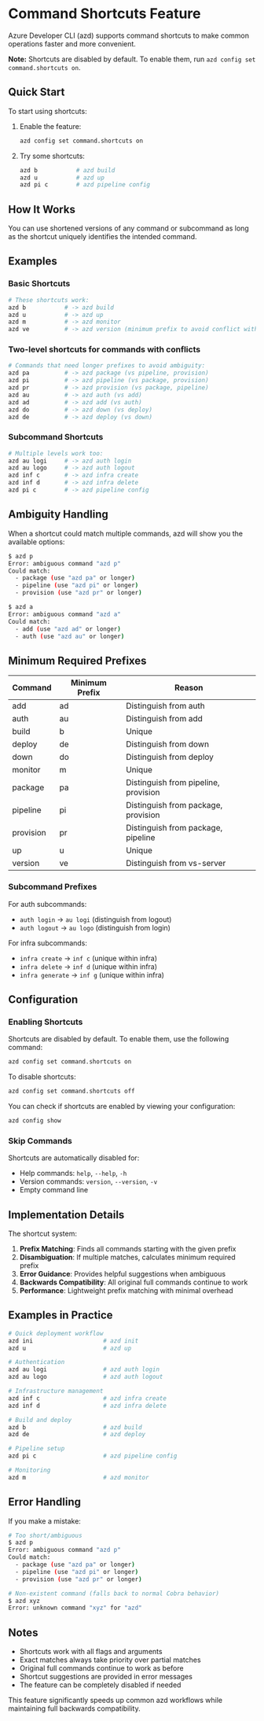 # Command Shortcuts Feature

Azure Developer CLI (azd) supports command shortcuts to make common operations faster and more convenient.

**Note:** Shortcuts are disabled by default. To enable them, run `azd config set command.shortcuts on`.

## Quick Start

To start using shortcuts:

1. Enable the feature:
   ```bash
   azd config set command.shortcuts on
   ```

2. Try some shortcuts:
   ```bash
   azd b           # azd build
   azd u           # azd up
   azd pi c        # azd pipeline config
   ```

## How It Works

You can use shortened versions of any command or subcommand as long as the shortcut uniquely identifies the intended command.

## Examples

### Basic Shortcuts
```bash
# These shortcuts work:
azd b           # -> azd build
azd u           # -> azd up  
azd m           # -> azd monitor
azd ve          # -> azd version (minimum prefix to avoid conflict with vs-server)
```

### Two-level shortcuts for commands with conflicts
```bash
# Commands that need longer prefixes to avoid ambiguity:
azd pa          # -> azd package (vs pipeline, provision)
azd pi          # -> azd pipeline (vs package, provision)  
azd pr          # -> azd provision (vs package, pipeline)
azd au          # -> azd auth (vs add)
azd ad          # -> azd add (vs auth)
azd do          # -> azd down (vs deploy)
azd de          # -> azd deploy (vs down)
```

### Subcommand Shortcuts
```bash
# Multiple levels work too:
azd au logi     # -> azd auth login
azd au logo     # -> azd auth logout
azd inf c       # -> azd infra create
azd inf d       # -> azd infra delete
azd pi c        # -> azd pipeline config
```

## Ambiguity Handling

When a shortcut could match multiple commands, azd will show you the available options:

```bash
$ azd p
Error: ambiguous command "azd p"
Could match:
  - package (use "azd pa" or longer)
  - pipeline (use "azd pi" or longer)
  - provision (use "azd pr" or longer)
```

```bash
$ azd a
Error: ambiguous command "azd a"
Could match:
  - add (use "azd ad" or longer)
  - auth (use "azd au" or longer)
```

## Minimum Required Prefixes

| Command | Minimum Prefix | Reason |
|---------|----------------|---------|
| add | ad | Distinguish from auth |
| auth | au | Distinguish from add |
| build | b | Unique |
| deploy | de | Distinguish from down |
| down | do | Distinguish from deploy |
| monitor | m | Unique |
| package | pa | Distinguish from pipeline, provision |
| pipeline | pi | Distinguish from package, provision |
| provision | pr | Distinguish from package, pipeline |
| up | u | Unique |
| version | ve | Distinguish from vs-server |

### Subcommand Prefixes

For auth subcommands:
- `auth login` -> `au logi` (distinguish from logout)
- `auth logout` -> `au logo` (distinguish from login)

For infra subcommands:
- `infra create` -> `inf c` (unique within infra)
- `infra delete` -> `inf d` (unique within infra)
- `infra generate` -> `inf g` (unique within infra)

## Configuration

### Enabling Shortcuts

Shortcuts are disabled by default. To enable them, use the following command:

```bash
azd config set command.shortcuts on
```

To disable shortcuts:

```bash
azd config set command.shortcuts off
```

You can check if shortcuts are enabled by viewing your configuration:

```bash
azd config show
```

### Skip Commands

Shortcuts are automatically disabled for:
- Help commands: `help`, `--help`, `-h`
- Version commands: `version`, `--version`, `-v`
- Empty command line

## Implementation Details

The shortcut system:

1. **Prefix Matching**: Finds all commands starting with the given prefix
2. **Disambiguation**: If multiple matches, calculates minimum required prefix
3. **Error Guidance**: Provides helpful suggestions when ambiguous
4. **Backwards Compatibility**: All original full commands continue to work
5. **Performance**: Lightweight prefix matching with minimal overhead

## Examples in Practice

```bash
# Quick deployment workflow
azd ini                    # azd init
azd u                      # azd up

# Authentication
azd au logi                # azd auth login
azd au logo                # azd auth logout  

# Infrastructure management
azd inf c                  # azd infra create
azd inf d                  # azd infra delete

# Build and deploy
azd b                      # azd build
azd de                     # azd deploy

# Pipeline setup
azd pi c                   # azd pipeline config

# Monitoring
azd m                      # azd monitor
```

## Error Handling

If you make a mistake:

```bash
# Too short/ambiguous
$ azd p
Error: ambiguous command "azd p"
Could match:
  - package (use "azd pa" or longer)
  - pipeline (use "azd pi" or longer)
  - provision (use "azd pr" or longer)

# Non-existent command (falls back to normal Cobra behavior)
$ azd xyz
Error: unknown command "xyz" for "azd"
```

## Notes

- Shortcuts work with all flags and arguments
- Exact matches always take priority over partial matches
- Original full commands continue to work as before
- Shortcut suggestions are provided in error messages
- The feature can be completely disabled if needed

This feature significantly speeds up common azd workflows while maintaining full backwards compatibility.
